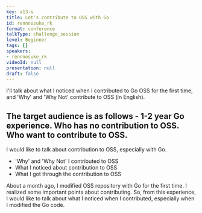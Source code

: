 ```yaml
---
key: a13-s
title: Let's contribute to OSS with Go
id: rennnosuke_rk
format: conference
talkType: challenge_session
level: Beginner
tags: []
speakers:
- rennnosuke_rk
videoId: null
presentation: null
draft: false
---
```

I'll talk about what I noticed when I contributed to Go OSS for the first time, and 'Why' and 'Why Not' contribute to OSS (in English).

The target audience is as follows - 1-2 year Go experience. Who has no contribution to OSS. Who want to contribute to OSS.
---
I would like to talk about contribution to OSS, especially with Go.

- 'Why' and 'Why Not' I contributed to OSS
- What I noticed about contribution to OSS
- What I got through the contribution to OSS

About a month ago, I modified OSS repository with Go for the first time. I realized some important points about contributing. So, from this experience, I would like to talk about what I noticed when I contributed, especially when I modified the Go code.